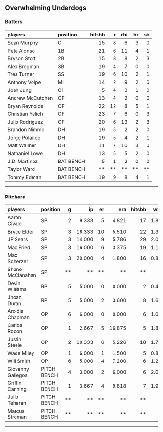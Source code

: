 ## Overwhelming Underdogs

### Batters

 
|players          |position  | hitsbb|  r| rbi| hr| sb| 
|:----------------|:---------|------:|--:|---:|--:|--:| 
|Sean Murphy      |C         |     15|  8|   6|  3|  0| 
|Pete Alonso      |1B        |     21|  6|  11|  4|  1| 
|Bryson Stott     |2B        |     15|  8|   8|  2|  3| 
|Alex Bregman     |3B        |     19|  4|   7|  0|  0| 
|Trea Turner      |SS        |     19|  6|  10|  2|  1| 
|Anthony Volpe    |MI        |     14|  2|   9|  2|  0| 
|Josh Jung        |CI        |      5|  4|   3|  1|  0| 
|Andrew McCutchen |OF        |     13|  4|   2|  0|  0| 
|Bryan Reynolds   |OF        |     22| 12|   8|  5|  1| 
|Christian Yelich |OF        |     23|  7|   6|  0|  3| 
|Julio Rodriguez  |OF        |     20|  6|  13|  2|  3| 
|Brandon Nimmo    |DH        |     19|  5|   2|  2|  0| 
|Jorge Polanco    |DH        |     19|  5|   4|  2|  1| 
|Matt Wallner     |DH        |     11|  7|  10|  3|  0| 
|Nathaniel Lowe   |DH        |     13|  5|   5|  2|  0| 
|J.D. Martinez    |BAT BENCH |      5|  1|   2|  0|  0| 
|Taylor Ward      |BAT BENCH |     **| **|  **| **| **| 
|Tommy Edman      |BAT BENCH |     19|  9|   8|  4|  1| 

* * *

### Pitchers

 
|players           |position    |  g|     ip| er|    era| hitsbb|  whip| so|  w| sv| 
|:-----------------|:-----------|--:|------:|--:|------:|------:|-----:|--:|--:|--:| 
|Aaron Civale      |SP          |  2|  9.333|  5|  4.821|     17| 1.821|  6|  0|  0| 
|Bryce Elder       |SP          |  3| 16.333| 10|  5.510|     22| 1.347| 11|  1|  0| 
|JP Sears          |SP          |  3| 14.000|  9|  5.786|     29| 2.071| 17|  0|  0| 
|Max Fried         |SP          |  3| 16.000|  6|  3.375|     19| 1.188| 14|  2|  0| 
|Max Scherzer      |SP          |  3| 20.000|  4|  1.800|     16| 0.800| 26|  3|  0| 
|Shane McClanahan  |SP          | **|     **| **|     **|     **|    **| **| **| **| 
|Devin Williams    |RP          |  5|  5.000|  0|  0.000|      2| 0.400| 10|  2|  1| 
|Jhoan Duran       |RP          |  5|  5.000|  2|  3.600|      8| 1.600|  6|  0|  4| 
|Aroldis Chapman   |OP          |  6|  6.000|  0|  0.000|      6| 1.000| 13|  0|  0| 
|Carlos Rodon      |OP          |  1|  2.667|  5| 16.875|      5| 1.875|  5|  0|  0| 
|Justin Steele     |OP          |  2| 10.333|  6|  5.226|     18| 1.742| 14|  1|  0| 
|Wade Miley        |OP          |  1|  6.000|  1|  1.500|      5| 0.833|  2|  0|  0| 
|Will Smith        |OP          |  6|  5.000|  4|  7.200|      6| 1.200|  4|  0|  4| 
|Giovanny Gallegos |PITCH BENCH |  4|  3.000|  2|  6.000|      6| 2.000|  3|  0|  1| 
|Griffin Canning   |PITCH BENCH |  1|  3.667|  4|  9.818|      7| 1.909|  5|  0|  0| 
|Julio Teheran     |PITCH BENCH | **|     **| **|     **|     **|    **| **| **| **| 
|Marcus Stroman    |PITCH BENCH | **|     **| **|     **|     **|    **| **| **| **| 


* * *


